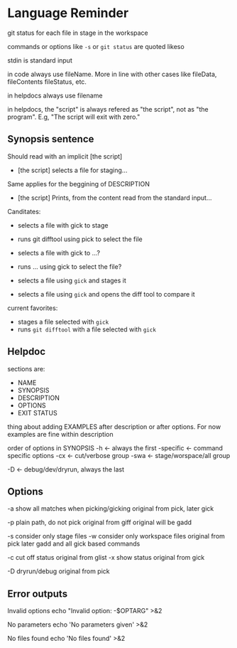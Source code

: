 Language Reminder
=================

git status for each file
in stage
in the workspace

commands or options like `-s` or `git status` are quoted likeso

stdin is standard input

in code always use fileName. More in line with other cases like fileData, fileContents fileStatus, etc.

in helpdocs always use filename

in helpdocs, the "script" is always refered as "the script", not as "the program". E.g, "The script will exit with zero."


Synopsis sentence
-----------------

Should read with an implicit [the script]
* [the script] selects a file for staging...

Same applies for the beggining of DESCRIPTION
* [the script] Prints, from the content read from the standard input...

Canditates:
* selects a file with gick to stage
* runs git difftool using pick to select the file

* selects a file with gick to ...?
* runs ... using gick to select the file?

* selects a file using `gick` and stages it
* selects a file using `gick` and opens the diff tool to compare it

current favorites:
* stages a file selected with `gick`
* runs `git difftool` with a file selected with `gick`


Helpdoc
-------

sections are:
* NAME
* SYNOPSIS
* DESCRIPTION
* OPTIONS
* EXIT STATUS

thing about adding EXAMPLES after description or after options. For now examples are fine within description

order of options in SYNOPSIS
-h <- always the first
-specific <- command specific options
-cx <- cut/verbose group
-swa <- stage/worspace/all group


-D <- debug/dev/dryrun, always the last


Options
-------

-a show all matches when picking/gicking
	original from pick, later gick

-p plain path, do not pick
	original from giff
	original will be gadd

-s consider only stage files
-w consider only workspace files
	original from pick
	later gadd and all gick based commands

-c cut off status
	original from glist
-x show status
	original from gick

-D dryrun/debug
	original from pick


Error outputs
-------------

Invalid options
echo "Invalid option: -$OPTARG" >&2

No parameters
echo 'No parameters given' >&2

No files found
echo 'No files found' >&2
